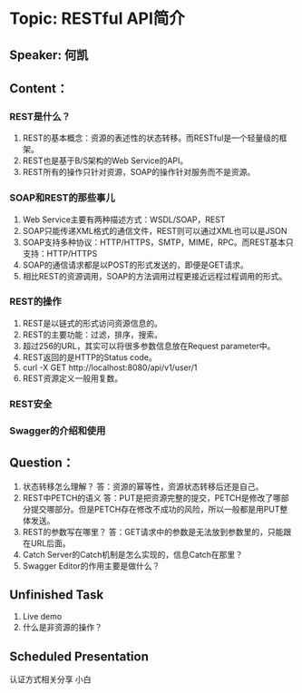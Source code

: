 # Topic: RESTful API简介
## Speaker: 何凯
## Content：
### REST是什么？
1. REST的基本概念：资源的表述性的状态转移。而RESTful是一个轻量级的框架。
2. REST也是基于B/S架构的Web Service的API。
3. REST所有的操作只针对资源，SOAP的操作针对服务而不是资源。
### SOAP和REST的那些事儿
1. Web Service主要有两种描述方式：WSDL/SOAP，REST
2. SOAP只能传递XML格式的通信文件，REST则可以通过XML也可以是JSON
3. SOAP支持多种协议：HTTP/HTTPS，SMTP，MIME，RPC。而REST基本只支持：HTTP/HTTPS
4. SOAP的通信请求都是以POST的形式发送的，即便是GET请求。
5. 相比REST的资源调用，SOAP的方法调用过程更接近远程过程调用的形式。
### REST的操作
1. REST是以链式的形式访问资源信息的。
2. REST的主要功能：过滤，排序，搜索。
3. 超过256的URL，其实可以将很多参数信息放在Request parameter中。
4. REST返回的是HTTP的Status code。
5. curl -X GET http://localhost:8080/api/v1/user/1
6. REST资源定义一般用复数。
### REST安全
### Swagger的介绍和使用
## Question：
1. 状态转移怎么理解？
答：资源的幂等性，资源状态转移后还是自己。
2. REST中PETCH的语义
答：PUT是把资源完整的提交，PETCH是修改了哪部分提交哪部分。但是PETCH存在修改不成功的风险，所以一般都是用PUT整体发送。
3. REST的参数写在哪里？
答：GET请求中的参数是无法放到参数里的，只能跟在URL后面。
4. Catch Server的Catch机制是怎么实现的，信息Catch在那里？
5. Swagger Editor的作用主要是做什么？
## Unfinished Task
1. Live demo
2. 什么是非资源的操作？
## Scheduled Presentation
认证方式相关分享 小白
